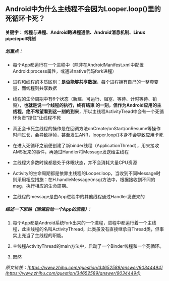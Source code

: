 ## Android中为什么主线程不会因为Looper.loop()里的死循环卡死？

#### 关键字： 线程与进程、Android跨进程通信、Android消息机制、Linux pipe/epoll机制

##### 划重点：

- 每个App都运行在一个进程中（除非在AndroidManifest.xml中配置Android:process属性，或通过native代码fork进程）

- 进程和线程的本质区别：**是否能够共享数据**，每个进程拥有自己的一整套变量，而线程则共享数据

- 线程的生命周期中有6个状态（新建、可运行、阻塞、等待、计时等待、销毁），**也就是说一个线程的执行，终有结束
的一刻，但作为Android应用的主线程，绝不希望看到这一刻的到来**，所以主线程ActivityTread中会有一个死循环负责“撑住”让线程不死

- 真正会卡死主线程的操作是在回调方法onCreate/onStart/onResume等操作时间过长，会导致掉帧，甚至发生ANR，looper.loop()本身不会导致应用卡死

- 在进入死循环之前便创建了新binder线程（ApplicationThread），用来接收AMS发来的事件，再通过Handler将Message发送给主线程

- 主线程大多数时候都是处于休眠状态，并不会消耗大量CPU资源

- Activity的生命周期都是依靠主线程的Looper.loop，当收到不同Message时则采用相应措施：在H.handleMessage(msg)方法中，根据接收到不同的msg，执行相应的生命周期。

- 主线程的message是由App进程中的其他线程通过Handler发送来的

##### 综述一下思路（回溯启动一个App的流程）：

1.  每个App都是Android系统fork出来的一个进程，进程中都运行着一个主线程，此主线程的名叫ActivityThread，此类虽没有直接继承自Thread类，但事实上充当了主线程的职能。

2. 主线程ActivityThread的main方法中，启动了一个Binder线程和一个死循环。

3. 既然


_原文链接：[https://www.zhihu.com/question/34652589/answer/90344494](https://www.zhihu.com/question/34652589/answer/90344494)_